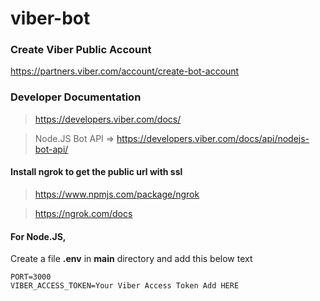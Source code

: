# viber-bot

### Create Viber Public Account
https://partners.viber.com/account/create-bot-account

### Developer Documentation
> https://developers.viber.com/docs/

> Node.JS Bot API =>
https://developers.viber.com/docs/api/nodejs-bot-api/

#### Install ngrok to get the public url with ssl

> https://www.npmjs.com/package/ngrok

> https://ngrok.com/docs

#### For Node.JS,

Create a file **.env** in **main** directory and add this below text
```
PORT=3000
VIBER_ACCESS_TOKEN=Your Viber Access Token Add HERE
```